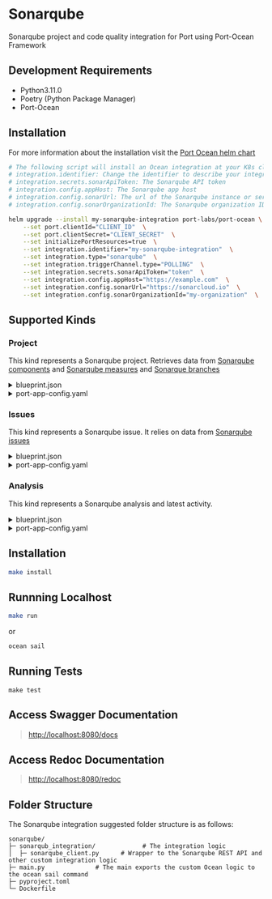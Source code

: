 # Sonarqube

Sonarqube project and code quality integration for Port using Port-Ocean Framework

## Development Requirements

- Python3.11.0
- Poetry (Python Package Manager)
- Port-Ocean

## Installation
For more information about the installation visit the [Port Ocean helm chart](https://github.com/port-labs/helm-charts/tree/main/charts/port-ocean)

```bash
# The following script will install an Ocean integration at your K8s cluster using helm
# integration.identifier: Change the identifier to describe your integration
# integration.secrets.sonarApiToken: The Sonarqube API token
# integration.config.appHost: The Sonarqube app host
# integration.config.sonarUrl: The url of the Sonarqube instance or server. If not specified, the default will be https://sonarcloud.io
# integration.config.sonarOrganizationId: The Sonarqube organization ID

helm upgrade --install my-sonarqube-integration port-labs/port-ocean \
	--set port.clientId="CLIENT_ID"  \
	--set port.clientSecret="CLIENT_SECRET"  \
	--set initializePortResources=true  \
	--set integration.identifier="my-sonarqube-integration"  \
	--set integration.type="sonarqube"  \
	--set integration.triggerChannel.type="POLLING"  \
	--set integration.secrets.sonarApiToken="token"  \
	--set integration.config.appHost="https://example.com"  \
    --set integration.config.sonarUrl="https://sonarcloud.io"  \
    --set integration.config.sonarOrganizationId="my-organization"  \
```
## Supported Kinds
### Project
This kind represents a Sonarqube project. Retrieves data from [Sonarqube components](https://next.sonarqube.com/sonarqube/web_api/api/components) and [Sonarqube measures](https://next.sonarqube.com/sonarqube/web_api/api/measures) and [Sonarque branches](https://next.sonarqube.com/sonarqube/web_api/api/project_branches)

<details>
<summary>blueprint.json</summary>

```json
{
    "identifier": "sonarQubeProject",
    "title": "SonarQube Project",
    "icon": "sonarqube",
    "schema": {
      "properties": {
        "organization": {
          "type": "string",
          "title": "Organization",
          "icon": "TwoUsers"
        },
        "link": {
          "type": "string",
          "format": "url",
          "title": "Link",
          "icon": "Link"
        },
        "lastAnalysisStatus": {
          "type": "string",
          "title": "Last Analysis Status",
          "enum": [
            "PASSED",
            "OK",
            "FAILED",
            "ERROR"
          ],
          "enumColors": {
            "PASSED": "green",
            "OK": "green",
            "FAILED": "red",
            "ERROR": "red"
          }
        },
        "lastAnalysisDate": {
          "type": "string",
          "format": "date-time",
          "icon": "Clock",
          "title": "Last Analysis Date"
        },
        "numberOfBugs": {
          "type": "number",
          "title": "Number Of Bugs"
        },
        "numberOfCodeSmells": {
          "type": "number",
          "title": "Number Of CodeSmells"
        },
        "numberOfVulnerabilities": {
          "type": "number",
          "title": "Number Of Vulnerabilities"
        },
        "numberOfHotSpots": {
          "type": "number",
          "title": "Number Of HotSpots"
        },
        "numberOfDuplications": {
          "type": "number",
          "title": "Number Of Duplications"
        },
        "coverage": {
          "type": "number",
          "title": "Coverage"
        },
        "mainBranch": {
          "type": "string",
          "icon": "Git",
          "title": "Main Branch"
        },
        "tags": {
          "type": "array",
          "title": "Tags"
        }
      },
      "required": []
    },
    "mirrorProperties": {},
    "calculationProperties": {},
    "relations": {}
}
```
</details>
<details>
  <summary>port-app-config.yaml</summary>

```yaml
resources:
  - kind: projects
    selector:
      query: 'true'
    port:
      entity:
        mappings:
          blueprint: '"sonarQubeProject"'
          identifier: .key
          title: .name
          properties:
              organization: .organization
              link: .link
              lastAnalysisStatus: .branch.status.qualityGateStatus
              lastAnalysisDate: .analysisDateAllBranches
              numberOfBugs: .measures[]? | select(.metric == "bugs") | .value
              numberOfCodeSmells: .measures[]? | select(.metric == "code_smells") | .value
              numberOfVulnerabilities: .measures[]? | select(.metric == "vulnerabilities") | .value
              numberOfHotSpots: .measures[]? | select(.metric == "security_hotspots") | .value
              numberOfDuplications: .measures[]? | select(.metric == "duplicated_files") | .value
              coverage: .measures[]? | select(.metric == "coverage") | .value
              mainBranch: .branch.name
              tags: .tags
```
</details>

### Issues
This kind represents a Sonarqube issue. It relies on data from [Sonarqube issues](https://next.sonarqube.com/sonarqube/web_api/api/issues)

<details>
<summary>blueprint.json</summary>

```json
 {
    "identifier": "sonarQubeIssue",
    "title": "SonarQube Issue",
    "icon": "sonarqube",
    "schema": {
      "properties": {
        "type": {
          "type": "string",
          "title": "Type",
          "enum": [
            "CODE_SMELL",
            "BUG",
            "VULNERABILITY"
          ]
        },
        "severity": {
          "type": "string",
          "title": "Severity",
          "enum": [
            "MAJOR",
            "INFO",
            "MINOR",
            "CRITICAL",
            "BLOCKER"
          ],
          "enumColors": {
            "MAJOR": "orange",
            "INFO": "green",
            "CRITICAL": "red",
            "BLOCKER": "red",
            "MINOR": "yellow"
          }
        },
        "link": {
          "type": "string",
          "format": "url",
          "icon": "Link",
          "title": "Link"
        },
        "status": {
          "type": "string",
          "title": "Status",
          "enum": [
            "OPEN",
            "CLOSED",
            "RESOLVED",
            "REOPENED",
            "CONFIRMED"
          ]
        },
        "assignees": {
          "title": "Assignees",
          "type": "string",
          "icon": "TwoUsers"
        },
        "tags": {
          "type": "array",
          "title": "Tags"
        },
        "createdAt": {
          "type": "string",
          "format": "date-time",
          "title": "Created At"
        }
      }
    },
    "relations": {
      "sonarQubeProject": {
        "target": "sonarQubeProject",
        "required": false,
        "title": "SonarQube Project",
        "many": false
      }
    }
}
```
</details>
<details>
  <summary>port-app-config.yaml</summary>

```yaml
resources:
  - kind: issues
    selector:
      query: 'true'
    port:
      entity:
        mappings:
          blueprint: '"sonarQubeIssue"'
          identifier: .key
          title: .message
          properties:
              type: .type
              severity: .severity
              link: .link
              status: .status
              assignees: .assignee
              tags: .tags
              createdAt: .creationDate
          relations:
            sonarQubeProject: .project

```
</details>

### Analysis
This kind represents a Sonarqube analysis and latest activity.

<details>
<summary>blueprint.json</summary>

```json
  {
    "identifier": "sonarQubeAnalysis",
    "title": "SonarQube Analysis",
    "icon": "sonarqube",
    "schema": {
      "properties": {
        "branch": {
          "type": "string",
          "title": "Branch",
          "icon": "GitVersion"
        },
        "fixedIssues": {
          "type": "number",
          "title": "Fixed Issues"
        },
        "newIssues": {
          "type": "number",
          "title": "New Issues"
        },
        "coverage": {
          "title": "Coverage",
          "type": "number"
        },
        "duplications": {
          "type": "number",
          "title": "Duplications"
        },
        "createdAt": {
          "type": "string",
          "format": "date-time",
          "title": "Created At"
        }
      }
    },
    "relations": {
      "sonarQubeProject": {
        "target": "sonarQubeProject",
        "required": false,
        "title": "SonarQube Project",
        "many": false
      }
    }
}
```
</details>
<details>
  <summary>port-app-config.yaml</summary>

```yaml
resources:
  - kind: analysis
    selector:
      query: 'true'
    port:
      entity:
        mappings:
          blueprint: '"sonarQubeAnalysis"'
          identifier: .analysisId
          title: .commit.message
          properties:
              branch: .branch_name
              fixedIssues: .measures.violations_fixed
              newIssues: .measures.violations_added
              coverage: .measures.coverage_change
              duplications: .measures.duplicated_lines_density_change
              createdAt: .analysis_date
          relations:
            sonarQubeProject: .project
```
</details>

## Installation

```sh
make install
```

## Runnning Localhost
```sh
make run
```
or
```sh
ocean sail
```

## Running Tests

`make test`

## Access Swagger Documentation

> <http://localhost:8080/docs>

## Access Redoc Documentation

> <http://localhost:8080/redoc>


## Folder Structure
The Sonarqube integration suggested folder structure is as follows:

```
sonarqube/
├─ sonarqub_integration/             # The integration logic
│  ├─ sonarqube_client.py      # Wrapper to the Sonarqube REST API and other custom integration logic
├─ main.py              # The main exports the custom Ocean logic to the ocean sail command
├─ pyproject.toml
└─ Dockerfile
```